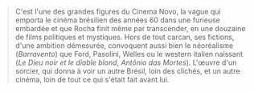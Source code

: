 > C'est l'une des grandes figures du Cinema Novo, la vague qui emporta le cinéma brésilien des années 60 dans une furieuse embardée et que Rocha finit même par transcender, en une douzaine de films politiques et mystiques. Hors de tout carcan, ses fictions, d'une ambition démesurée, convoquent aussi bien le néoréalisme (_Barravento_) que Ford, Pasolini, Welles ou le western italien naissant (_Le Dieu noir et le diable blond_, _Antônio das Mortes_). L'œuvre d'un sorcier, qui donna à voir un autre Brésil, loin des clichés, et un autre cinéma, loin de tout ce qui s'était fait avant lui.
